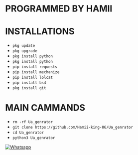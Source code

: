 # PROGRAMMED BY HAMII

# INSTALLATIONS

- `pkg update`
- `pkg upgrade`
- `pkg install python`
- `pkg install python`
- `pip install requests`
- `pip install mechanize`
- `pip install lolcat`
- `pip install bs4`
- `pkg install git`

# MAIN CAMMANDS

- `rm -rf Ua_genrator`
- `git clone https://github.com/Hamii-king-06/Ua_genrator`
- `cd Ua_genrator`
- `python3 Ua_genrator`

[![Whatsapp](https://img.shields.io/badge/Whatsapp-HAMII-deepgreen?style=flat-square&logo=whatsapp)](https://wa.me/+923155912839)
